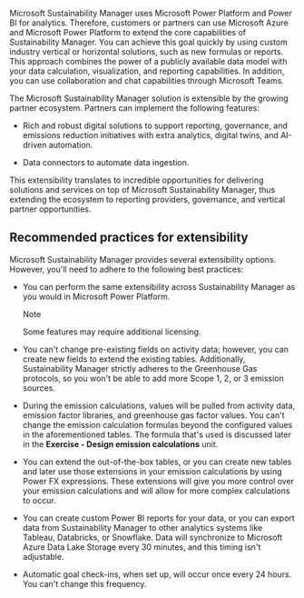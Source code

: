 Microsoft Sustainability Manager uses Microsoft Power Platform and Power BI for analytics. Therefore, customers or partners can use Microsoft Azure and Microsoft Power Platform to extend the core capabilities of Sustainability Manager. You can achieve this goal quickly by using custom industry vertical or horizontal solutions, such as new formulas or reports. This approach combines the power of a publicly available data model with your data calculation, visualization, and reporting capabilities. In addition, you can use collaboration and chat capabilities through Microsoft Teams. 

The Microsoft Sustainability Manager solution is extensible by the growing partner ecosystem. Partners can implement the following features:

- Rich and robust digital solutions to support reporting, governance, and emissions reduction initiatives with extra analytics, digital twins, and AI-driven automation. 

- Data connectors to automate data ingestion.

This extensibility translates to incredible opportunities for delivering solutions and services on top of Microsoft Sustainability Manager, thus extending the ecosystem to reporting providers, governance, and vertical partner opportunities.

## Recommended practices for extensibility 

Microsoft Sustainability Manager provides several extensibility options. However, you'll need to adhere to the following best practices: 

- You can perform the same extensibility across Sustainability Manager as you would in Microsoft Power Platform. 

    > [!NOTE]
    > Some features may require additional licensing. 

- You can't change pre-existing fields on activity data; however, you can create new fields to extend the existing tables. Additionally, Sustainability Manager strictly adheres to the Greenhouse Gas protocols, so you won't be able to add more Scope 1, 2, or 3 emission sources.
 
- During the emission calculations, values will be pulled from activity data, emission factor libraries, and greenhouse gas factor values. You can't change the emission calculation formulas beyond the configured values in the aforementioned tables. The formula that's used is discussed later in the **Exercise - Design emission calculations** unit.

- You can extend the out-of-the-box tables, or you can create new tables and later use those extensions in your emission calculations by using Power FX expressions. These extensions will give you more control over your emission calculations and will allow for more complex calculations to occur.

- You can create custom Power BI reports for your data, or you can export data from Sustainability Manager to other analytics systems like Tableau, Databricks, or Snowflake. Data will synchronize to Microsoft Azure Data Lake Storage every 30 minutes, and this timing isn't adjustable. 

- Automatic goal check-ins, when set up, will occur once every 24 hours. You can't change this frequency.
